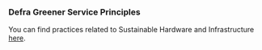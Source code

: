 ### Defra Greener Service Principles

You can find practices related to Sustainable Hardware and Infrastructure [here](https://greenerservices.github.io/).
